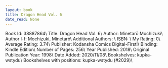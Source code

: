 ```yaml
---
layout: book
title: Dragon Head Vol. 6
date_read: None
---
```


Book Id: 38887864\ 
Title: Dragon Head Vol. 6\ 
Author: Minetarō Mochizuki\ 
Author l-f: Mochizuki, Minetarō\ 
Additional Authors: \ 
ISBN: \ 
My Rating: 0\ 
Average Rating: 3.74\ 
Publisher: Kodansha Comics Digital-First!\ 
Binding: Kindle Edition\ 
Number of Pages: 256\ 
Year Published: 2018\ 
Original Publication Year: 1998\ 
Date Added: 2020/11/08\ 
Bookshelves: kupka-wstydu\ 
Bookshelves with positions: kupka-wstydu (#2029)\ 

